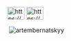 <p align="left">
<a href="https://linkedin.com/in/https://www.linkedin.com/in/artembernatskyy/" target="blank"><img align="center" src="https://cdn.jsdelivr.net/npm/simple-icons@3.0.1/icons/linkedin.svg" alt="https://www.linkedin.com/in/artembernatskyy/" height="30" width="40" /></a>
<a href="https://stackoverflow.com/users/https://stackoverflow.com/users/5751147/artem-bernatskyi" target="blank"><img align="center" src="https://cdn.jsdelivr.net/npm/simple-icons@3.0.1/icons/stackoverflow.svg" alt="https://stackoverflow.com/users/5751147/artem-bernatskyi" height="30" width="40" /></a>
</p>

<p>&nbsp;<img align="center" src="https://github-readme-stats.vercel.app/api?username=artembernatskyy&show_icons=true&locale=en" alt="artembernatskyy" /></p>
